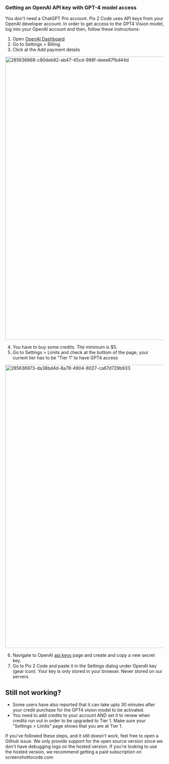 ### Getting an OpenAI API key with GPT-4 model access

You don't need a ChatGPT Pro account. Pix 2 Code uses API keys from your OpenAI developer account. In order to get access to the GPT4 Vision model, log into your OpenAI account and then, follow these instructions:

1. Open [OpenAI Dashboard](https://platform.openai.com/)
1. Go to Settings > Billing
1. Click at the Add payment details
<img width="900" alt="285636868-c80deb92-ab47-45cd-988f-deee67fbd44d" src="https://github.com/abi/screenshot-to-code/assets/23818/4e0f4b77-9578-4f9a-803c-c12b1502f3d7">

4. You have to buy some credits. The minimum is $5.
5. Go to Settings > Limits and check at the bottom of the page, your current tier has to be "Tier 1" to have GPT4 access
<img width="900" alt="285636973-da38bd4d-8a78-4904-8027-ca67d729b933" src="https://github.com/abi/screenshot-to-code/assets/23818/8d07cd84-0cf9-4f88-bc00-80eba492eadf">

6. Navigate to OpenAI [api keys](https://platform.openai.com/api-keys) page and create and copy a new secret key.
7. Go to Pix 2 Code and paste it in the Settings dialog under OpenAI key (gear icon). Your key is only stored in your browser. Never stored on our servers.

## Still not working?

- Some users have also reported that it can take upto 30 minutes after your credit purchase for the GPT4 vision model to be activated.
- You need to add credits to your account AND set it to renew when credits run out in order to be upgraded to Tier 1. Make sure your "Settings > Limits" page shows that you are at Tier 1.

If you've followed these steps, and it still doesn't work, feel free to open a Github issue. We only provide support for the open source version since we don't have debugging logs on the hosted version. If you're looking to use the hosted version, we recommend getting a paid subscription on screenshottocode.com
